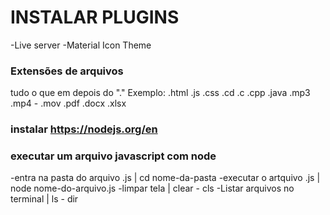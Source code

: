 #  INSTALAR PLUGINS
  -Live server
  -Material Icon Theme

### Extensões de arquivos
  tudo o que em depois do "."
  Exemplo:
  .html
  .js
  .css
  .cd
  .c
  .cpp
  .java
  .mp3
  .mp4 - .mov
  .pdf
  .docx
  .xlsx

  ### instalar https://nodejs.org/en

  ### executar um arquivo javascript com node
  -entra na pasta do arquivo .js   | cd nome-da-pasta
  -executar o artquivo .js         | node nome-do-arquivo.js
  -limpar tela                     | clear - cls
  -Listar arquivos no terminal     | ls - dir 